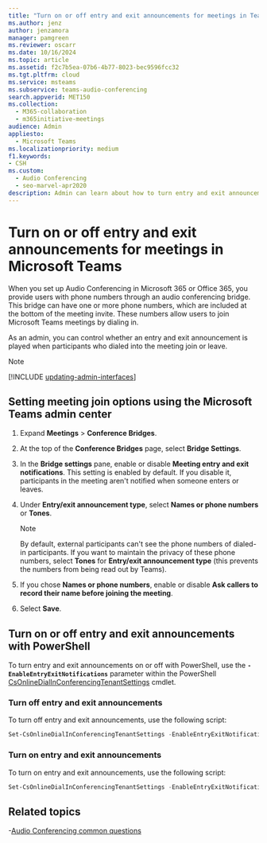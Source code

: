 ```yaml
---
title: "Turn on or off entry and exit announcements for meetings in Teams"
ms.author: jenz
author: jenzamora
manager: pamgreen
ms.reviewer: oscarr
ms.date: 10/16/2024
ms.topic: article
ms.assetid: f2c7b5ea-07b6-4b77-8023-bec9596fcc32
ms.tgt.pltfrm: cloud
ms.service: msteams
ms.subservice: teams-audio-conferencing
search.appverid: MET150
ms.collection: 
  - M365-collaboration
  - m365initiative-meetings
audience: Admin
appliesto: 
  - Microsoft Teams
ms.localizationpriority: medium
f1.keywords:
- CSH
ms.custom: 
  - Audio Conferencing
  - seo-marvel-apr2020
description: Admin can learn about how to turn entry and exit announcements on or off in a Microsoft Teams meeting.
---
```


# Turn on or off entry and exit announcements for meetings in Microsoft Teams

When you set up Audio Conferencing in Microsoft 365 or Office 365, you provide users with phone numbers through an audio conferencing bridge. This bridge can have one or more phone numbers, which are included at the bottom of the meeting invite. These numbers allow users to join Microsoft Teams meetings by dialing in.

As an admin, you can control whether an entry and exit announcement is played when participants who dialed into the meeting join or leave.

> [!NOTE]
> [!INCLUDE [updating-admin-interfaces](includes/updating-admin-interfaces.md)]
  
## Setting meeting join options using the Microsoft Teams admin center

1. Expand **Meetings** > **Conference Bridges**.

2. At the top of the **Conference Bridges** page, select **Bridge Settings**.

3. In the **Bridge settings** pane, enable or disable **Meeting entry and exit notifications**. This setting is enabled by default. If you disable it, participants in the meeting aren't notified when someone enters or leaves.

4. Under **Entry/exit announcement type**, select **Names or phone numbers** or **Tones**.

   > [!NOTE]
   > By default, external participants can't see the phone numbers of dialed-in participants. If you want to maintain the privacy of these phone numbers, select **Tones** for **Entry/exit announcement type** (this prevents the numbers from being read out by Teams).

5. If you chose **Names or phone numbers**, enable or disable **Ask callers to record their name before joining the meeting**.

6. Select **Save**.

## Turn on or off entry and exit announcements with PowerShell

To turn entry and exit announcements on or off with PowerShell, use the **`-EnableEntryExitNotifications`** parameter within the PowerShell [CsOnlineDialInConferencingTenantSettings](/powershell/module/teams/set-csonlinedialinconferencingtenantsettings) cmdlet.

### Turn off entry and exit announcements

To turn off entry and exit announcements, use the following script:

```powershell
Set-CsOnlineDialInConferencingTenantSettings -EnableEntryExitNotifications $false 
```

### Turn on entry and exit announcements

To turn on entry and exit announcements, use the following script:

```powershell
Set-CsOnlineDialInConferencingTenantSettings -EnableEntryExitNotifications $true 
```

## Related topics

-[Audio Conferencing common questions](audio-conferencing-common-questions.md)
